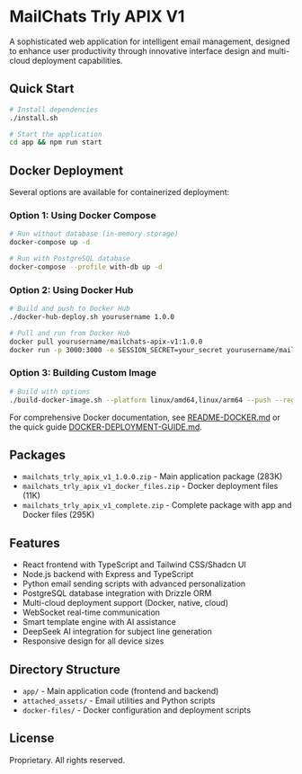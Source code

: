 # MailChats Trly APIX V1

A sophisticated web application for intelligent email management, designed to enhance user productivity through innovative interface design and multi-cloud deployment capabilities.

## Quick Start

```bash
# Install dependencies
./install.sh

# Start the application
cd app && npm run start
```

## Docker Deployment

Several options are available for containerized deployment:

### Option 1: Using Docker Compose

```bash
# Run without database (in-memory storage)
docker-compose up -d

# Run with PostgreSQL database
docker-compose --profile with-db up -d
```

### Option 2: Using Docker Hub

```bash
# Build and push to Docker Hub
./docker-hub-deploy.sh yourusername 1.0.0

# Pull and run from Docker Hub
docker pull yourusername/mailchats-apix-v1:1.0.0
docker run -p 3000:3000 -e SESSION_SECRET=your_secret yourusername/mailchats-apix-v1:1.0.0
```

### Option 3: Building Custom Image

```bash
# Build with options
./build-docker-image.sh --platform linux/amd64,linux/arm64 --push --registry yourusername
```

For comprehensive Docker documentation, see [README-DOCKER.md](README-DOCKER.md) or the quick guide [DOCKER-DEPLOYMENT-GUIDE.md](DOCKER-DEPLOYMENT-GUIDE.md).

## Packages

- `mailchats_trly_apix_v1_1.0.0.zip` - Main application package (283K)
- `mailchats_trly_apix_v1_docker_files.zip` - Docker deployment files (11K)
- `mailchats_trly_apix_v1_complete.zip` - Complete package with app and Docker files (295K)

## Features

- React frontend with TypeScript and Tailwind CSS/Shadcn UI
- Node.js backend with Express and TypeScript
- Python email sending scripts with advanced personalization
- PostgreSQL database integration with Drizzle ORM
- Multi-cloud deployment support (Docker, native, cloud)
- WebSocket real-time communication
- Smart template engine with AI assistance
- DeepSeek AI integration for subject line generation
- Responsive design for all device sizes

## Directory Structure

- `app/` - Main application code (frontend and backend)
- `attached_assets/` - Email utilities and Python scripts
- `docker-files/` - Docker configuration and deployment scripts

## License

Proprietary. All rights reserved.
